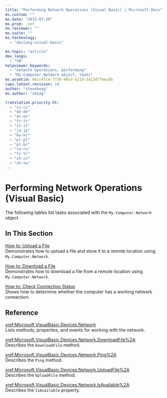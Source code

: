 ```yaml
---
title: "Performing Network Operations (Visual Basic) | Microsoft Docs"
ms.custom: ""
ms.date: "2015-07-20"
ms.prod: .net
ms.reviewer: ""
ms.suite: ""
ms.technology: 
  - "devlang-visual-basic"

ms.topic: "article"
dev_langs: 
  - "VB"
helpviewer_keywords: 
  - "network operations, performing"
  - "My.Computer.Network object, tasks"
ms.assetid: 8ecc47ce-7730-49cd-b21d-3a13477eec6b
caps.latest.revision: 10
author: "stevehoag"
ms.author: "shoag"

translation.priority.ht: 
  - "cs-cz"
  - "de-de"
  - "es-es"
  - "fr-fr"
  - "it-it"
  - "ja-jp"
  - "ko-kr"
  - "pl-pl"
  - "pt-br"
  - "ru-ru"
  - "tr-tr"
  - "zh-cn"
  - "zh-tw"
---
```

# Performing Network Operations (Visual Basic)
The following tables list tasks associated with the `My.Computer.Network` object.  
  
## In This Section  
 [How to: Upload a File](../../../../visual-basic/developing-apps/programming/computer-resources/how-to-upload-a-file.md)  
 Demonstrates how to upload a file and store it to a remote location using `My.Computer.Network`.  
  
 [How to: Download a File](../../../../visual-basic/developing-apps/programming/computer-resources/how-to-download-a-file.md)  
 Demonstrates how to download a file from a remote location using `My.Computer.Network`.  
  
 [How to: Check Connection Status](../../../../visual-basic/developing-apps/programming/computer-resources/how-to-check-connection-status.md)  
 Shows how to determine whether the computer has a working network connection.  
  
## Reference  
 <xref:Microsoft.VisualBasic.Devices.Network>  
 Lists methods, properties, and events for working with the network.  
  
 <xref:Microsoft.VisualBasic.Devices.Network.DownloadFile%2A>  
 Describes the `DownloadFile` method.  
  
 <xref:Microsoft.VisualBasic.Devices.Network.Ping%2A>  
 Describes the `Ping` method.  
  
 <xref:Microsoft.VisualBasic.Devices.Network.UploadFile%2A>  
 Describes the `UploadFile` method.  
  
 <xref:Microsoft.VisualBasic.Devices.Network.IsAvailable%2A>  
 Describes the `IsAvailable` property.